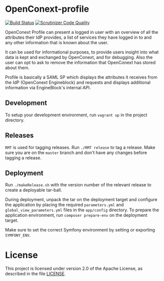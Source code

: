OpenConext-profile
==================

[![Build Status](https://travis-ci.org/OpenConext/OpenConext-profile.svg)](https://travis-ci.org/OpenConext/OpenConext-profile)
[![Scrutinizer Code Quality](https://scrutinizer-ci.com/g/OpenConext/OpenConext-profile/badges/quality-score.png?b=develop)](https://scrutinizer-ci.com/g/OpenConext/OpenConext-profile/?branch=develop)

OpenConext Profile can present a logged in user with an overview of all the
attributes their IdP provides, a list of services they have logged in to
and any other information that is known about the user.

It can be used for informational purposes, to provide users insight into what
data is kept and exchanged by OpenConext, and for debugging. Also the user
can opt to ask to remove the information that OpenConext has stored about
them.

Profile is basically a SAML SP which displays the attributes it receives
from the IdP (OpenConext Engineblock) and requests and displays additional
information via EngineBlock's internal API.

## Development
To setup your development environment, run `vagrant up` in the project
directory.

## Releases
`RMT` is used for tagging releases. Run `./RMT release` to tag a release.  Make
sure you are on the `master` branch and don't have any changes before tagging
a release.

## Deployment
Run `./makeRelease.sh` with the version number of the relevant release to create a deployable tar-ball.

During deployment, unpack the tar on the deployment target and configure the
application by placing the required `parameters.yml` and
`global_view_parameters.yml` files in the `app/config` directory.
To prepare the application environment, run `composer prepare-env` on the
deployment target.

Make sure to set the correct Symfony environment by setting or exporting
`SYMFONY_ENV`.

# License

This project is licensed under version 2.0 of the Apache License, as described
in the file [LICENSE](LICENSE).
